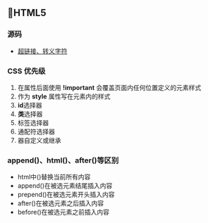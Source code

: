 ## 📄HTML5

### 源码
+ [超链接、转义字符](/Interview-.NET/NETSubject/Views/ViewValue/Index.cshtml)

### CSS 优先级
1. 在属性后面使用 **!important** 会覆盖页面内任何位置定义的元素样式
2. 作为 **style** 属性写在元素内的样式
3. **id**选择器
4. **类**选择器
5. 标签选择器
6. 通配符选择器
7. 器自定义或继承

### append()、html()、after()等区别
+ html中()替换当前所有内容
+ append()在被选元素结尾插入内容
+ prepend()在被选元素开头插入内容
+ after()在被选元素之后插入内容
+ before()在被选元素之前插入内容
